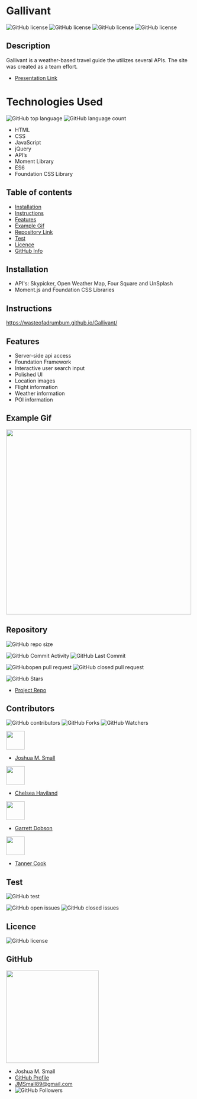 # **Gallivant**

![GitHub license](https://img.shields.io/badge/Made%20by-%40WasteOfADrumBum-green)
![GitHub license](https://img.shields.io/badge/Made%20by-%40gdobson93-green)
![GitHub license](https://img.shields.io/badge/Made%20by-%40Tanner336-green)
![GitHub license](https://img.shields.io/badge/Made%20by-%40ChelSEA-88-green)

## Description

Gallivant is a weather-based travel guide the utilizes several APIs. The site was created as a team effort.

- [Presentation Link](https://docs.google.com/presentation/d/1FaQh9nJ1G6jkV4hFx-MvDhMI2E0RDlhZB6LSRNHT9ko/edit?usp=sharing)

# Technologies Used

![GitHub top language](https://img.shields.io/github/languages/top/WasteOfADrumBum/Gallivant?color=green&logo=github&logoColor=green)
![GitHub language count](https://img.shields.io/github/languages/count/WasteOfADrumBum/Gallivant?color=green&logo=github&logoColor=green)

- HTML
- CSS
- JavaScript
- jQuery
- API’s
- Moment Library
- ES6
- Foundation CSS Library

## Table of contents

- [Installation](#installation)
- [Instructions](#instructions)
- [Features](#features)
- [Example Gif](#example-gif)
- [Repository Link](#Repository)
- [Test](#Test)
- [Licence](#Licence)
- [GitHub Info](#GitHub)

## Installation

- API's: Skypicker, Open Weather Map, Four Square and UnSplash
- Moment.js and Foundation CSS Libraries

## Instructions

https://wasteofadrumbum.github.io/Gallivant/

## Features

- Server-side api access
- Foundation Framework
- Interactive user search input
- Polished UI
- Location images
- Flight information
- Weather information
- POI information

## Example Gif

<img src="/assets/images/demo/gallivant.gif" width="500" />

## Repository

![GitHub repo size](https://img.shields.io/github/repo-size/WasteOfADrumBum/Gallivant?logo=github)

![GitHub Commit Activity](https://img.shields.io/github/commit-activity/m/WasteOfADrumBum/Gallivant)
![GitHub Last Commit](https://img.shields.io/github/last-commit/WasteOfADrumBum/Gallivant)

![GitHubopen pull request](https://img.shields.io/github/issues-pr/WasteOfADrumBum/Gallivant)
![GitHub closed pull request](https://img.shields.io/github/issues-pr-closed/WasteOfADrumBum/Gallivant)

![GitHub Stars](https://img.shields.io/github/stars/WasteOfADrumBum/Gallivant?style=social)

- [Project Repo](https://github.com/WasteOfADrumBum/Gallivant)

## Contributors

![GitHub contributors](https://img.shields.io/github/contributors/WasteOfADrumBum/Gallivant)
![GitHub Forks](https://img.shields.io/github/forks/WasteOfADrumBum/Gallivant?label=Fork)
![GitHub Watchers](https://img.shields.io/github/watchers/WasteOfADrumBum/Gallivant?label=Watch)

<img src="https://avatars0.githubusercontent.com/u/66432859?v=460" width="50" />

- [Joshua M. Small](https://github.com/WasteOfADrumBum)

<img src="https://avatars0.githubusercontent.com/u/63686990?s=460" width="50" />

- [Chelsea Haviland](https://github.com/ChelSEA-88)

<img src="https://avatars0.githubusercontent.com/u/63761443?s=460" width="50" />

- [Garrett Dobson](https://github.com/gdobson93)

<img src="https://avatars0.githubusercontent.com/u/66326002?s=460" width="50" />

- [Tanner Cook](https://github.com/Tanner336)

## Test

![GitHub test](https://img.shields.io/badge/test-100%25-success)

![GitHub open issues](https://img.shields.io/github/issues/WasteOfADrumBum/Gallivant)
![GitHub closed issues](https://img.shields.io/github/issues-closed/WasteOfADrumBum/Gallivant)

## Licence

![GitHub license](https://img.shields.io/badge/license-MIT-blue.svg)

## GitHub

<img src="https://avatars0.githubusercontent.com/u/66432859?v=4" width="250" />

- Joshua M. Small
- [GitHub Profile](https://github.com/WasteOfADrumBum)
- <JMSmall89@gmail.com>
- ![GitHub Followers](https://img.shields.io/github/followers/WasteOfADrumBum?label=Follow)
